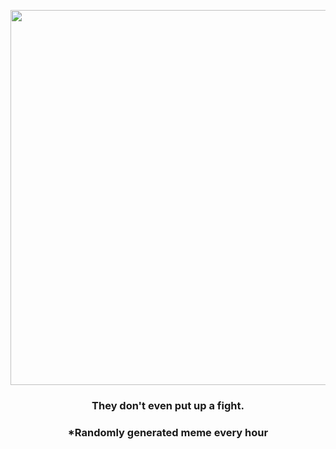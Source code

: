 <p align="center">
        <img src="https://i.redd.it/vpez8iky6z991.jpg" width="600" height="600">
        </p>
        <h3 align="center">They don't even put up a fight.</h3>
        <h3 align="center">*Randomly generated meme every hour</h3>
    